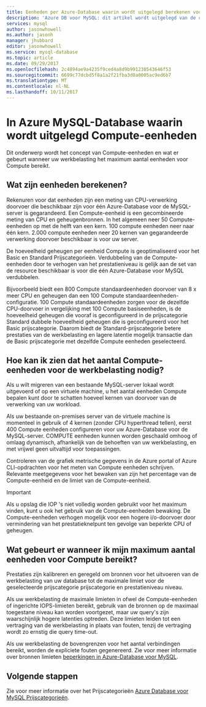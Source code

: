 ```yaml
---
title: Eenheden per Azure-Database waarin wordt uitgelegd berekenen voor MySQL | Microsoft Docs
description: 'Azure DB voor MySQL: dit artikel wordt uitgelegd van de concepten van Compute-eenheden en wat er gebeurt wanneer uw werkbelasting het maximum aantal eenheden voor Compute bereikt.'
services: mysql
author: jasonwhowell
ms.author: jasonh
manager: jhubbard
editor: jasonwhowell
ms.service: mysql-database
ms.topic: article
ms.date: 09/29/2017
ms.openlocfilehash: 2c4894ae9a4235f9ced4a8d9b991238543646f53
ms.sourcegitcommit: 6699c77dcbd5f8a1a2f21fba3d0a0005ac9ed6b7
ms.translationtype: MT
ms.contentlocale: nl-NL
ms.lasthandoff: 10/11/2017
---
```

# <a name="explaining-compute-units-in-azure-database-for-mysql"></a>In Azure MySQL-Database waarin wordt uitgelegd Compute-eenheden
Dit onderwerp wordt het concept van Compute-eenheden en wat er gebeurt wanneer uw werkbelasting het maximum aantal eenheden voor Compute bereikt.

## <a name="what-are-compute-units"></a>Wat zijn eenheden berekenen?
Rekenuren voor dat eenheden zijn een meting van CPU-verwerking doorvoer die beschikbaar zijn voor één Azure-Database voor de MySQL-server is gegarandeerd. Een Compute-eenheid is een gecombineerde meting van CPU en geheugenbronnen. In het algemeen neer 50 Compute-eenheden op met de helft van een kern. 100 compute eenheden neer naar één kern. 2.000 compute eenheden neer 20 kernen van gegarandeerde verwerking doorvoer beschikbaar is voor uw server.

De hoeveelheid geheugen per eenheid Compute is geoptimaliseerd voor het Basic en Standard Prijscategorieën. Verdubbeling van de Compute-eenheden door te verhogen van het prestatieniveau is gelijk aan de set van de resource beschikbaar is voor die één Azure-Database voor MySQL verdubbelen.

Bijvoorbeeld biedt een 800 Compute standaardeenheden doorvoer van 8 x meer CPU en geheugen dan een 100 Compute standaardeenheden-configuratie. 100 Compute standaardeenheden zorgen voor de dezelfde CPU-doorvoer in vergelijking met 100 Compute basiseenheden, is de hoeveelheid geheugen die vooraf is geconfigureerd in de prijscategorie Standard dubbele hoeveelheid geheugen die is geconfigureerd voor het Basic prijscategorie. Daarom biedt de Standard-prijscategorie betere prestaties van de werkbelasting en lagere latentie mogelijk transactie dan de Basic prijscategorie met dezelfde Compute eenheden geselecteerd.

## <a name="how-can-i-determine-the-number-of-compute-units-needed-for-my-workload"></a>Hoe kan ik zien dat het aantal Compute-eenheden voor de werkbelasting nodig?
Als u wilt migreren van een bestaande MySQL-server lokaal wordt uitgevoerd of op een virtuele machine, u het aantal eenheden Compute bepalen kunt door te schatten hoeveel kernen van doorvoer van de verwerking van uw workload. 

Als uw bestaande on-premises server van de virtuele machine is momenteel in gebruik of 4 kernen (zonder CPU hyperthread tellen), eerst 400 Compute eenheden configureren voor uw Azure-Database voor de MySQL-server. COMPUTE eenheden kunnen worden geschaald omhoog of omlaag dynamisch, afhankelijk van de behoeften van uw werkbelasting, en met vrijwel geen uitvaltijd voor toepassingen. 

Controleren van de grafiek metrische gegevens in de Azure portal of Azure CLI-opdrachten voor het meten van Compute eenheden schrijven. Relevante meetgegevens voor het bewaken van zijn het percentage van de Compute-eenheid en de limiet van de Compute-eenheid.

>[!IMPORTANT]
> Als u opslag die IOP 's niet volledig worden gebruikt voor het maximum vinden, kunt u ook het gebruik van de Compute-eenheden bewaking. De Compute-eenheden verhogen mogelijk voor een hogere i/o-doorvoer door vermindering van het prestatieknelpunt ten gevolge van beperkte CPU of geheugen.

## <a name="what-happens-when-i-hit-my-maximum-compute-units"></a>Wat gebeurt er wanneer ik mijn maximum aantal eenheden voor Compute bereikt?
Prestaties zijn kalibreren en geregeld om bronnen voor het uitvoeren van de werkbelasting van uw database tot de maximale limiet voor de geselecteerde prijscategorie prijscategorie en prestatieniveau niveau. 

Als uw werkbelasting de maximale limieten in ofwel de Compute-eenheden of ingerichte IOPS-limieten bereikt, gebruik van de bronnen op de maximaal toegestane niveau kan worden voortgezet, maar uw query's zijn waarschijnlijk hogere latenties optreden. Deze limieten leiden tot een vertraging van de werkbelasting in plaats van fouten, tenzij de vertraging wordt zo ernstig die query time-out. 

Als uw werkbelasting de bovengrenzen voor het aantal verbindingen bereikt, worden de expliciete fouten gegenereerd. Zie voor meer informatie over bronnen limieten [beperkingen in Azure-Database voor MySQL](concepts-limits.md).

## <a name="next-steps"></a>Volgende stappen
Zie voor meer informatie over het Prijscategorieën [Azure Database voor MySQL Prijscategorieën](./concepts-service-tiers.md).

